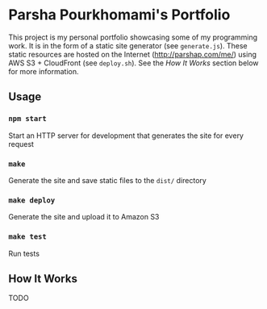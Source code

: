 # Parsha Pourkhomami's Portfolio

This project is my personal portfolio showcasing some of my programming
work. It is in the form of a static site generator (see `generate.js`).
These static resources are hosted on the Internet
(http://parshap.com/me/) using AWS S3 + CloudFront (see `deploy.sh`).
See the *How It Works* section below
for more information.

## Usage

### `npm start`

Start an HTTP server for development that generates the site for every
request

### `make`

Generate the site and save static files to the `dist/` directory

### `make deploy`

Generate the site and upload it to Amazon S3

### `make test`

Run tests

## How It Works

TODO
